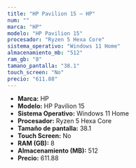 ```yaml
---
title: "HP Pavilion 15 — HP"
num: ""
marca: "HP"
modelo: "HP Pavilion 15"
procesador: "Ryzen 5 Hexa Core"
sistema_operativo: "Windows 11 Home"
almacenamiento_mb: "512"
ram_gb: "8"
tamano_pantalla: "38.1"
touch_screen: "No"
precio: "611.88"
---
```

<ul>
<li><strong>Marca:</strong> HP</li>
<li><strong>Modelo:</strong> HP Pavilion 15</li>
<li><strong>Sistema Operativo:</strong> Windows 11 Home</li>
<li><strong>Procesador:</strong> Ryzen 5 Hexa Core </li>
<li><strong>Tamaño de pantalla:</strong> 38.1</li>
<li><strong>Touch Screen:</strong> No</li>
<li><strong>RAM (GB):</strong> 8</li>
<li><strong>Almacenamiento (MB):</strong> 512</li>
<li><strong>Precio:</strong> 611.88</li>
</ul>